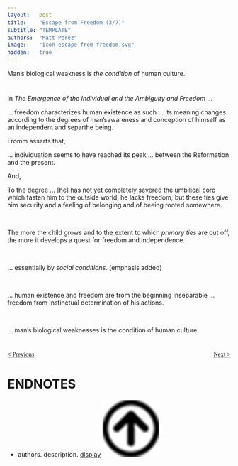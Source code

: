 ```yaml
---
layout:   post
title:    "Escape from Freedom (3/7)"
subtitle: "TEMPLATE"
authors:  "Matt Perez"
image:    "icon-escape-from-freedom.svg"
hidden:   true
---
```


<div style='display:none; '>
 <p>Published in 1941, Pim de Morre, <em>Corporate Rebels</em>, reminded me of this book which I read when I was 18-19 years old (I am 73 now).</p>
</div>

<div class="_citation">
 <p>Man&rsquo;s biological weakness is <em>the condition</em> of human culture.</p>
</div>

<h1></h1>
 <p>In <em>The Emergence of the Individual and the Ambiguity and Freedom</em> &hellip;</p>
 <div class="_citation">
  <p>&hellip; freedom characterizes human existence as such &hellip; its meaning changes according to the degrees of man&rsquo;sawareness and conception of himself as an independent and separthe being.</p>
 <div>
<p>Fromm asserts that,</p>
 <div class="_citation">
  <p>&hellip; individuation seems to have reached its peak &hellip; between the Reformation and the present.</p>
 </div>
<p>And,</p>
 <div class="_citation">
  <p>To the degree &hellip; [he] has not yet completely severed the umbilical cord which fasten him to the outside world, he lacks freedom; but these ties give him security and a feeling of belonging and of beeing rooted somewhere.</p>
 </div>
<br>
 <div class="_citation">
  <p>The more the child grows and to the extent to which <em>primary ties</em> are cut off, the more it develops a quest for freedom and independence.</p>
 </div>
<br>
 <div class="_citation">
  <p>&hellip; essentially by <em>social conditions</em>. <span style="font-name:courier new">(emphasis added)</span></p>
 </div>
<br>
 <div class="_citation">
  <p>&hellip; human existence and freedom are from the beginning inseparable &hellip; freedom from instinctual determination of his actions.</p>
 </div>
<br>
 <div class="_citation">
  <p>&hellip; man&rsquo;s biological weaknesses is the condition of human culture.</p>
 </div>

<h1></h1>
 <p></p>
 <p></p>

<h1></h1>
 <p></p>

<div style="margin-bottom:1in; font-family: American Typewriter, serif; ">
 <span style="float:left; ">
  <a href="https://radicalcompanies.com/2024/12/22/escape-from-freedom">&lt; Previous</a>
 </span>
 <span style="float:right; ">
  <a href="https://radicalcompanies.com/2024/12/23/escape-from-freedom">Next &gt;</a>
 </span>
</div>

<h1 class="_section">ENDNOTES</h1>
 <ul>
  <li id="en01">
   <p class="_list-item">
    authors.
    description.
    <a href="display" target="_blank">display</a>
    <a class="_uparrow" href="#bm01"><img src="/assets/img/arrow-up-icon.png"></a>
   </p>
  </li>
 </ul>